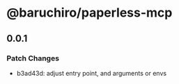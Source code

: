# @baruchiro/paperless-mcp

## 0.0.1

### Patch Changes

- b3ad43d: adjust entry point, and arguments or envs
